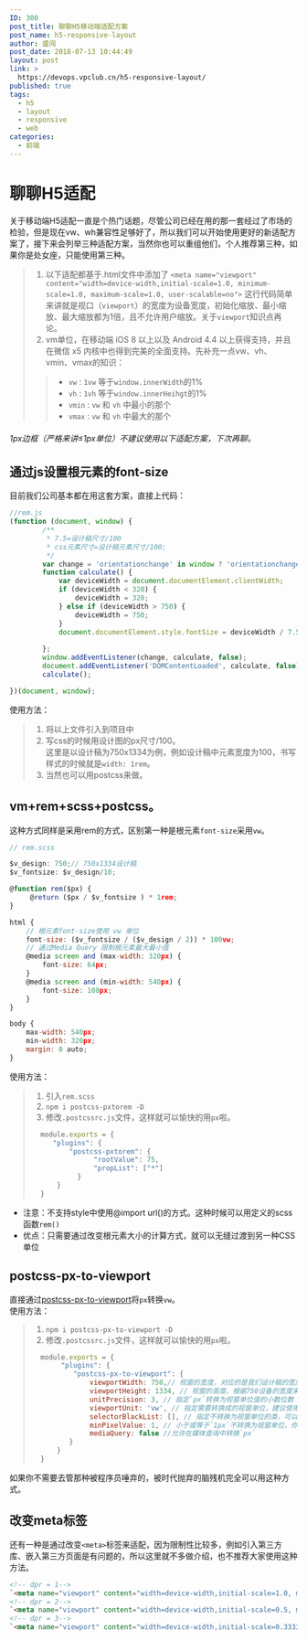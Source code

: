 ```yaml
---
ID: 300
post_title: 聊聊H5移动端适配方案
post_name: h5-responsive-layout
author: 盛闯
post_date: 2018-07-13 10:44:49
layout: post
link: >
  https://devops.vpclub.cn/h5-responsive-layout/
published: true
tags:
  - h5
  - layout
  - responsive
  - web
categories:
  - 前端
---
```



# 聊聊H5适配
关于移动端H5适配一直是个热门话题，尽管公司已经在用的那一套经过了市场的检验，但是现在vw、wh兼容性足够好了，所以我们可以开始使用更好的新适配方案了，接下来会列举三种适配方案，当然你也可以重组他们，个人推荐第三种，如果你是处女座，只能使用第三种。

>1. 以下适配都基于.html文件中添加了 `<meta name="viewport" content="width=device-width,initial-scale=1.0, minimum-scale=1.0, maximum-scale=1.0, user-scalable=no">`
>这行代码简单来讲就是视口（`viewport`）的宽度为设备宽度，初始化缩放、最小缩放、最大缩放都为1倍，且不允许用户缩放。关于`viewport`知识点再论。 
>2. vm单位，在移动端 iOS 8 以上以及 Android 4.4 以上获得支持，并且在微信 x5 内核中也得到完美的全面支持。先补充一点vw、vh、vmin、vmax的知识：
>>* `vw` : `1vw` 等于`window.innerWidth`的1%
>>* `vh` : `1vh` 等于`window.innerHeihgt`的1%
>>* `vmin` :  `vw` 和 `vh` 中最小的那个
>>* `vmax` :  `vw` 和 `vh` 中最大的那个  

###### 1px边框（严格来讲≤1px单位）不建议使用以下适配方案，下次再聊。

## 通过js设置根元素的font-size  
目前我们公司基本都在用这套方案，直接上代码：  

```javascript
//rem.js
(function (document, window) {
	    /**
	     * 7.5=设计稿尺寸/100
	     * css元素尺寸=设计稿元素尺寸/100;
	     */
	    var change = 'orientationchange' in window ? 'orientationchange' : 'resize';
	    function calculate() {
			var deviceWidth = document.documentElement.clientWidth;
	        if (deviceWidth < 320) {
	            deviceWidth = 320;
	        } else if (deviceWidth > 750) {
	            deviceWidth = 750;
	        }
			document.documentElement.style.fontSize = deviceWidth / 7.5 + 'px';
		
	    };
		window.addEventListener(change, calculate, false);
		document.addEventListener('DOMContentLoaded', calculate, false);
		calculate();

})(document, window);
```
使用方法：
> 1. 将以上文件引入到项目中
> 2. 写css的时候用设计图的px尺寸/100。  
    这里是以设计稿为750x1334为例，例如设计稿中元素宽度为100，书写样式的时候就是`width: 1rem`。
> 3. 当然也可以用postcss来做。

## vm+rem+scss+postcss。
这种方式同样是采用rem的方式，区别第一种是根元素`font-size`采用`vw`。

```javascript
// rem.scss

$v_design: 750;// 750x1334设计稿
$v_fontsize: $v_design/10;

@function rem($px) {
     @return ($px / $v_fontsize ) * 1rem;
}

html {
    // 根元素font-size使用 vw 单位
    font-size: ($v_fontsize / ($v_design / 2)) * 100vw; 
    // 通过Media Query 限制根元素最大最小值
    @media screen and (max-width: 320px) {
        font-size: 64px;
    }
    @media screen and (min-width: 540px) {
        font-size: 108px;
    }
}

body {
    max-width: 540px;
    min-width: 320px;
    margin: 0 auto;
}
```
使用方法：
> 1. 引入`rem.scss`
> 2. `npm i postcss-pxtorem -D`
> 3. 修改`.postcssrc.js`文件，这样就可以愉快的用`px`啦。
> ```javascript
>   module.exports = {
>      "plugins": {
>          "postcss-pxtorem": {
>                "rootValue": 75,
>                "propList": ["*"]   
>            }
>       }
>   }

- 注意：不支持style中使用@import url()的方式。这种时候可以用定义的scss函数`rem()`  
- 优点：只需要通过改变根元素大小的计算方式，就可以无缝过渡到另一种CSS单位

## postcss-px-to-viewport

 直接通过[postcss-px-to-viewport](https://github.com/evrone/postcss-px-to-viewport)将`px`转换`vw`。  
 使用方法：
 > 1. `npm i postcss-px-to-viewport -D`
 > 2. 修改`.postcssrc.js`文件，这样就可以愉快的用`px`啦。
 > ```javascript
 >   module.exports = {
 >        "plugins": {
 >           "postcss-px-to-viewport": { 
 >               viewportWidth: 750,// 视窗的宽度，对应的是我们设计稿的宽度，一般是750 
 >               viewportHeight: 1334, // 视窗的高度，根据750设备的宽度来指定，一般指定1334，也可以不配置著作权归作者所有。
 >               unitPrecision: 3, // 指定`px`转换为视窗单位值的小数位数（很多时候无法整除）
 >               viewportUnit: 'vw', // 指定需要转换成的视窗单位，建议使用vw
 >               selectorBlackList: [], // 指定不转换为视窗单位的类，可以自定义，可以无限添加,建议定义一至两个通用的类名
 >               minPixelValue: 1, // 小于或等于`1px`不转换为视窗单位，你也可以设置为你想要的值
 >               mediaQuery: false //允许在媒体查询中转换`px`
 >          }
 >       }
 >   }
> ```
如果你不需要去管那种被程序员唾弃的，被时代抛弃的脑残机完全可以用这种方式。
## 改变meta标签
还有一种是通过改变`<meta>`标签来适配，因为限制性比较多，例如引入第三方库、嵌入第三方页面是有问题的，所以这里就不多做介绍，也不推荐大家使用这种方法。

```html
<!-- dpr = 1--> 
`<meta name="viewport" content="width=device-width,initial-scale=1.0, minimum-scale=1.0, maximum-scale=1.0, user-scalable=no">`
<!-- dpr = 2--> 
`<meta name="viewport" content="width=device-width,initial-scale=0.5, minimum-scale=0.5, maximum-scale=0.5, user-scalable=no">`
<!-- dpr = 3--> 
`<meta name="viewport" content="width=device-width,initial-scale=0.333333, minimum-scale=0.333333, maximum-scale=0.333333, user-scalable=no">`
```












    